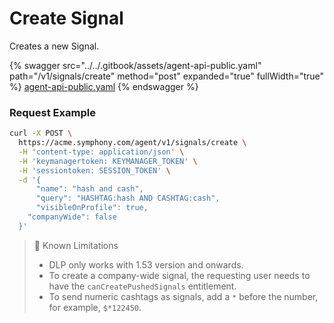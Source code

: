 # Create Signal

Creates a new Signal.

{% swagger src="../../.gitbook/assets/agent-api-public.yaml" path="/v1/signals/create" method="post" expanded="true" fullWidth="true" %}
[agent-api-public.yaml](../../.gitbook/assets/agent-api-public.yaml)
{% endswagger %}

### Request Example

```bash
curl -X POST \  
  https://acme.symphony.com/agent/v1/signals/create \
  -H 'content-type: application/json' \
  -H 'keymanagertoken: KEYMANAGER_TOKEN' \
  -H 'sessiontoken: SESSION_TOKEN' \
  -d '{
	  "name": "hash and cash",
	  "query": "HASHTAG:hash AND CASHTAG:cash",
	  "visibleOnProfile": true,
    "companyWide": false
  }'
```

> 🚧 Known Limitations
>
> * DLP only works with 1.53 version and onwards.
> * To create a company-wide signal, the requesting user needs to have the `canCreatePushedSignals` entitlement.
> * To send numeric cashtags as signals, add a `*` before the number, for example, `$*122450`.
